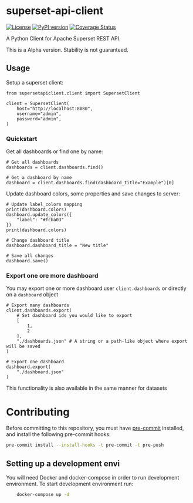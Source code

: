 # superset-api-client
[![License](https://img.shields.io/badge/License-Apache%202.0-blue.svg)](https://opensource.org/licenses/Apache-2.0)
[![PyPI version](https://badge.fury.io/py/superset-api-client.svg)](https://badge.fury.io/py/superset-api-client)
[![Coverage Status](https://coveralls.io/repos/github/opus-42/superset-api-client/badge.svg?branch=develop)](https://coveralls.io/github/opus-42/superset-api-client?branch=develop)

A Python Client for Apache Superset REST API.

This is a Alpha version. Stability is not guaranteed.

## Usage

Setup a superset client:
```python3
from supersetapiclient.client import SupersetClient

client = SupersetClient(
    host="http://localhost:8080",
    username="admin",
    password="admin",
)
```

### Quickstart
Get all dashboards or find one by name:
```python3
# Get all dashboards
dashboards = client.dashboards.find()

# Get a dashboard by name
dashboard = client.dashboards.find(dashboard_title="Example")[0]
```

Update dashboard colors, some properties and save changes to server:
```python3
# Update label_colors mapping
print(dashboard.colors)
dashboard.update_colors({
    "label": "#fcba03"
})
print(dashboard.colors)

# Change dashboard title
dashboard.dashboard_title = "New title"

# Save all changes
dashboard.save()
```

### Export one ore more dashboard

You may export one or more dashboard user `client.dashboards` or directly on a `dashboard` object

```python3
# Export many dashboards
client.dashboards.export(
    # Set dashboard ids you would like to export
    [
        1,
        2
    ],
    "./dashboards.json" # A string or a path-like object where export will be saved
)

# Export one dashboard
dashboard.export(
    "./dashboard.json"
)
```

This functionality is also available in the same manner for datasets


# Contributing
Before committing to this repository, you must have [pre-commit](https://pre-commit.com) installed, and install
the following pre-commit hooks:

```sh
pre-commit install --install-hooks -t pre-commit -t pre-push
```

## Setting up a development envi

You will need Docker and docker-compose in order to run development environment.
To start development environment run:

```bash
    docker-compose up -d
```

